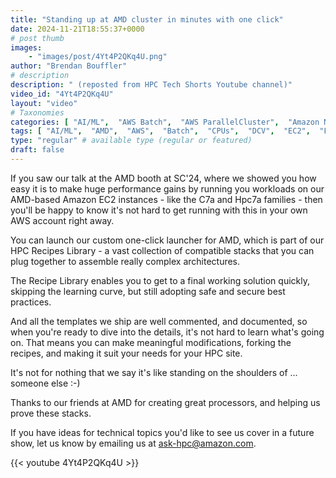 ```yaml
---
title: "Standing up at AMD cluster in minutes with one click"
date: 2024-11-21T18:55:37+0000
# post thumb
images:
    - "images/post/4Yt4P2QKq4U.png"
author: "Brendan Bouffler"
# description
description: " (reposted from HPC Tech Shorts Youtube channel)"
video_id: "4Yt4P2QKq4U"
layout: "video"
# Taxonomies
categories: [ "AI/ML",  "AWS Batch",  "AWS ParallelCluster",  "Amazon NICE DCV",  "Elastic Fabric Adapter",  "Life Sciences", ]
tags: [ "AI/ML",  "AMD",  "AWS",  "Batch",  "CPUs",  "DCV",  "EC2",  "EFA",  "EPYC",  "GPUs",  "HPC",  "High Performance Computing",  "Lustre",  "MPI",  "NCCL",  "PCS",  "Parallel Computing Service",  "ParallelCluster",  "Schedulers",  "Storage",  "autoscaling",  "aws batch",  "bioinformatics",  "cloud computing",  "elastic",  "elastic fabric adapter",  "hpc instances",  "infiniband",  "job scheduling",  "scientific computing",  "supercomputing",  "technical computing",  "tightly-coupled",  "virtualization",  "vizualization",  "techshorts", ]
type: "regular" # available type (regular or featured)
draft: false
---
```


If you saw our talk at the AMD booth at SC'24, where we showed you how easy it is to make huge performance gains by running you workloads on our AMD-based Amazon EC2 instances - like the C7a and Hpc7a families - then you'll be happy to know it's not hard to get running with this in your own AWS account right away.

You can launch our custom one-click launcher for AMD, which is part of our HPC Recipes Library - a vast collection of compatible stacks that you can plug together to assemble really complex architectures.

The Recipe Library enables you to get to a final working solution quickly, skipping the learning curve, but still adopting safe and secure best practices. 

And all the templates we ship are well commented, and documented, so when you're ready to dive into the details, it's not hard to learn what's going on. That means you can make meaningful modifications, forking the recipes, and making it suit your needs for your HPC site.

It's not for nothing that we say it's like standing on the shoulders of ... someone else :-)

Thanks to our friends at AMD for creating great processors, and helping us prove these stacks.

If you have ideas for technical topics you'd like to see us cover in a future show, let us know by emailing us at ask-hpc@amazon.com.

{{< youtube 4Yt4P2QKq4U >}}